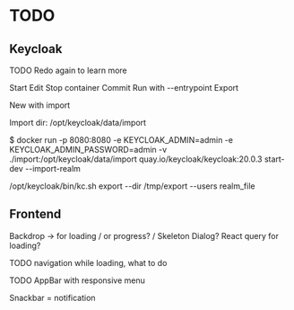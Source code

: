 # TODO

## Keycloak

TODO Redo again to learn more

Start
Edit
Stop container
Commit
Run with --entrypoint
Export

New with import

Import dir: /opt/keycloak/data/import

$ docker run -p 8080:8080 -e KEYCLOAK_ADMIN=admin -e KEYCLOAK_ADMIN_PASSWORD=admin -v ./import:/opt/keycloak/data/import quay.io/keycloak/keycloak:20.0.3 start-dev --import-realm

/opt/keycloak/bin/kc.sh export --dir /tmp/export --users realm_file

## Frontend

Backdrop -> for loading / or progress? / Skeleton
Dialog?
React query for loading?

TODO navigation while loading, what to do

TODO AppBar with responsive menu

Snackbar = notification
